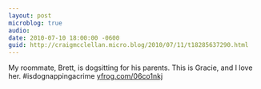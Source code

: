 ```yaml
---
layout: post
microblog: true
audio: 
date: 2010-07-10 18:00:00 -0600
guid: http://craigmcclellan.micro.blog/2010/07/11/t18285637290.html
---
```

My roommate, Brett, is dogsitting for his parents. This is Gracie, and I love her. #isdognappingacrime [yfrog.com/06co1nkj](http://yfrog.com/06co1nkj)
